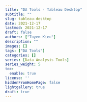 ```yaml
---
title: "DA Tools - Tableau Desktop"
subtitle: ""
slug: tableau-desktop
date: 2021-12-17
lastmod: 2021-12-17
draft: false
authors: ["Tuyen Kieu"]
description: ""
images: []
tags: ["DA Tools"]
categories: []
series: [Data Analysis Tools]
series_weight: 5
toc:
  enable: true
license: ''  
hiddenFromHomePage: false
lightgallery: true
draft: true
---
```


<!--more-->
